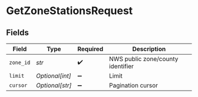 # GetZoneStationsRequest


## Fields

| Field                             | Type                              | Required                          | Description                       |
| --------------------------------- | --------------------------------- | --------------------------------- | --------------------------------- |
| `zone_id`                         | *str*                             | :heavy_check_mark:                | NWS public zone/county identifier |
| `limit`                           | *Optional[int]*                   | :heavy_minus_sign:                | Limit                             |
| `cursor`                          | *Optional[str]*                   | :heavy_minus_sign:                | Pagination cursor                 |